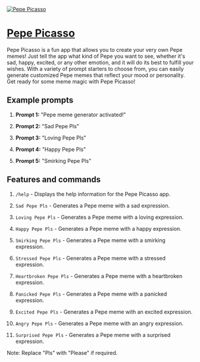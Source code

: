 [![Pepe Picasso](https://files.oaiusercontent.com/file-7FRxtKVOY5g83p3NSWw2LSxB?se=2123-10-16T02%3A36%3A33Z&sp=r&sv=2021-08-06&sr=b&rscc=max-age%3D31536000%2C%20immutable&rscd=attachment%3B%20filename%3D5f4195f8-513d-4e46-9575-a8c6dacde171.png&sig=D5Fk4qn%2Bj3BHS0vudf0Rlcq/ZLoTJ1/MSUK3m/wQO%2Bw%3D)](https://chat.openai.com/g/g-szij3m30a-pepe-picasso)

# [Pepe Picasso](https://chat.openai.com/g/g-szij3m30a-pepe-picasso)

Pepe Picasso is a fun app that allows you to create your very own Pepe memes! Just tell the app what kind of Pepe you want to see, whether it's sad, happy, excited, or any other emotion, and it will do its best to fulfill your wishes. With a variety of prompt starters to choose from, you can easily generate customized Pepe memes that reflect your mood or personality. Get ready for some meme magic with Pepe Picasso!

## Example prompts

1. **Prompt 1:** "Pepe meme generator activated!"

2. **Prompt 2:** "Sad Pepe Pls"

3. **Prompt 3:** "Loving Pepe Pls"

4. **Prompt 4:** "Happy Pepe Pls"

5. **Prompt 5:** "Smirking Pepe Pls"


## Features and commands

1. `/help` - Displays the help information for the Pepe Picasso app.

2. `Sad Pepe Pls` - Generates a Pepe meme with a sad expression.

3. `Loving Pepe Pls` - Generates a Pepe meme with a loving expression.

4. `Happy Pepe Pls` - Generates a Pepe meme with a happy expression.

5. `Smirking Pepe Pls` - Generates a Pepe meme with a smirking expression.

6. `Stressed Pepe Pls` - Generates a Pepe meme with a stressed expression.

7. `Heartbroken Pepe Pls` - Generates a Pepe meme with a heartbroken expression.

8. `Panicked Pepe Pls` - Generates a Pepe meme with a panicked expression.

9. `Excited Pepe Pls` - Generates a Pepe meme with an excited expression.

10. `Angry Pepe Pls` - Generates a Pepe meme with an angry expression.

11. `Surprised Pepe Pls` - Generates a Pepe meme with a surprised expression.

Note: Replace "Pls" with "Please" if required.